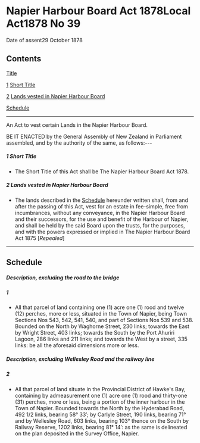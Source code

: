# Napier Harbour Board Act 1878Local Act1878 No 39

Date of assent29 October 1878

## Contents

[Title][0]

[1][1] [Short Title][1]

[2][2] [Lands vested in Napier Harbour Board][2]

[Schedule][3]  
[][3]

---

An Act to vest certain Lands in the Napier Harbour Board.

BE IT ENACTED by the General Assembly of New Zealand in Parliament assembled, and by the authority of the same, as follows:---

##### 1 Short Title
    
*   The Short Title of this Act shall be The Napier Harbour Board Act 1878\.

##### 2 Lands vested in Napier Harbour Board
    
*   The lands described in the [Schedule][3] hereunder written shall, from and after the passing of this Act, vest for an estate in fee-simple, free from incumbrances, without any conveyance, in the Napier Harbour Board and their successors, for the use and benefit of the Harbour of Napier, and shall be held by the said Board upon the trusts, for the purposes, and with the powers expressed or implied in The Napier Harbour Board Act 1875 \[_Repealed_\]

---

## Schedule

##### Description, excluding the road to the bridge

##### 1
    
*   All that parcel of land containing one (1) acre one (1) rood and twelve (12) perches, more or less, situated in the Town of Napier, being Town Sections Nos 543, 542, 541, 540, and part of Sections Nos 539 and 538\. Bounded on the North by Waghorne Street, 230 links; towards the East by Wright Street, 403 links; towards the South by the Port Ahuriri Lagoon, 286 links and 211 links; and towards the West by a street, 335 links: be all the aforesaid dimensions more or less.

##### Description, excluding Wellesley Road and the railway line

##### 2
    
*   All that parcel of land situate in the Provincial District of Hawke's Bay, containing by admeasurement one (1) acre one (1) rood and thirty-one (31) perches, more or less, being a portion of the inner harbour in the Town of Napier. Bounded towards the North by the Hyderabad Road, 492 1/2 links, bearing 58° 33′; by Carlyle Street, 190 links, bearing 71° and by Wellesley Road, 603 links, bearing 103° thence on the South by Railway Reserve, 1202 links, bearing 81° 14′: as the same is delineated on the plan deposited in the Survey Office, Napier.



[0]: http://www.legislation.govt.nz/act/local/1878/0039/latest/whole.html#DLM14361
[1]: http://www.legislation.govt.nz/act/local/1878/0039/latest/whole.html#DLM14363
[2]: http://www.legislation.govt.nz/act/local/1878/0039/latest/whole.html#DLM14364
[3]: http://www.legislation.govt.nz/act/local/1878/0039/latest/whole.html#DLM14365